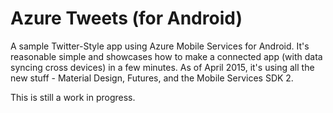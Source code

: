 # Azure Tweets (for Android)
A sample Twitter-Style app using Azure Mobile Services for Android. It's reasonable simple and showcases how to make a connected app (with data syncing cross devices) in a few minutes. As of April 2015, it's using all the new stuff - Material Design, Futures, and the Mobile Services SDK 2.

This is still a work in progress.
